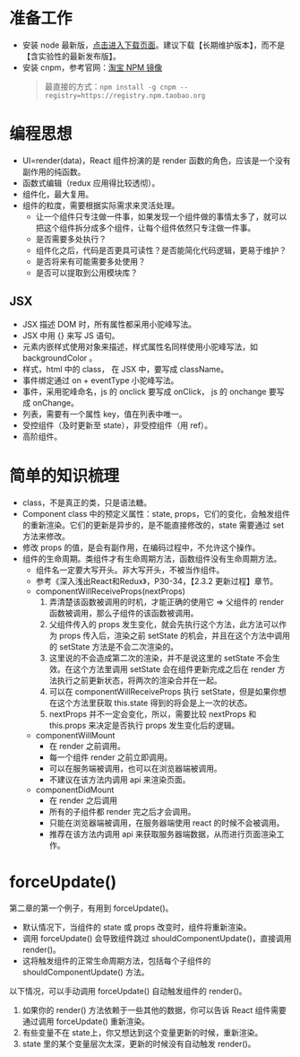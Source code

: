 # 准备工作
* 安装 node 最新版，[点击进入下载页面](https://nodejs.org/zh-cn/)。建议下载【长期维护版本】，而不是【含实验性的最新发布版】。
* 安装 cnpm，参考官网：[淘宝 NPM 镜像](https://npm.taobao.org/)
    > 最直接的方式：`npm install -g cnpm --registry=https://registry.npm.taobao.org`
    
# 编程思想
* UI=render(data)，React 组件扮演的是 render 函数的角色，应该是一个没有副作用的纯函数。
* 函数式编辑（redux 应用得比较透彻）。
* 组件化，最大复用。
* 组件的粒度，需要根据实际需求来灵活处理。
    * 让一个组件只专注做一件事，如果发现一个组件做的事情太多了，就可以把这个组件拆分成多个组件，让每个组件依然只专注做一件事。
    * 是否需要多处执行？
    * 组件化之后，代码是否更具可读性？是否能简化代码逻辑，更易于维护？
    * 是否将来有可能需要多处使用？
    * 是否可以提取到公用模块库？

## JSX
* JSX 描述 DOM 时，所有属性都采用小驼峰写法。
* JSX 中用 {} 来写 JS 语句。
* 元素内嵌样式使用对象来描述，样式属性名同样使用小驼峰写法，如 backgroundColor 。
* 样式，html 中的 class， 在 JSX 中，要写成 className。
* 事件绑定通过 on + eventType 小驼峰写法。
* 事件，采用驼峰命名，js 的 onclick 要写成 onClick， js 的 onchange 要写成 onChange。
* 列表，需要有一个属性 key，值在列表中唯一。
* 受控组件（及时更新至 state），非受控组件（用 ref）。
* 高阶组件。

# 简单的知识梳理
* class，不是真正的类，只是语法糖。
* Component class 中的预定义属性：state, props，它们的变化，会触发组件的重新渲染。它们的更新是异步的，是不能直接修改的，state 需要通过 set 方法来修改。
* 修改 props 的值，是会有副作用，在编码过程中，不允许这个操作。
* 组件的生命周期。类组件才有生命周期方法，函数组件没有生命周期方法。
    * 组件名一定要大写开头。非大写开头，不被当作组件。
    * 参考《深入浅出React和Redux》，P30-34，【2.3.2 更新过程】章节。
    * componentWillReceiveProps(nextProps)
        1. 弄清楚该函数被调用的时机，才能正确的使用它 => 父组件的 render 函数被调用，那么子组件的该函数被调用。
        1. 父组件传入的 props 发生变化，就会先执行这个方法，此方法可以作为 props 传入后，渲染之前 setState 的机会，并且在这个方法中调用的 setState 方法是不会二次渲染的。
        1. 这里说的不会造成第二次的渲染，并不是说这里的 setState 不会生效。在这个方法里调用 setState 会在组件更新完成之后在 render 方法执行之前更新状态，将两次的渲染合并在一起。
        1. 可以在 componentWillReceiveProps 执行 setState，但是如果你想在这个方法里获取 this.state 得到的将会是上一次的状态。
        1. nextProps 并不一定会变化，所以，需要比较 nextProps 和 this.props 来决定是否执行 props 发生变化后的逻辑。
    * componentWillMount
        * 在 render 之前调用。
        * 每一个组件 render 之前立即调用。
        * 可以在服务端被调用，也可以在浏览器端被调用。
        * 不建议在该方法内调用 api 来渲染页面。
    * componentDidMount
        * 在 render 之后调用
        * 所有的子组件都 render 完之后才会调用。
        * 只能在浏览器端被调用，在服务器端使用 react 的时候不会被调用。
        * 推荐在该方法内调用 api 来获取服务器端数据，从而进行页面渲染工作。
        
# forceUpdate()
第二章的第一个例子，有用到 forceUpdate()。
* 默认情况下，当组件的 state 或 props 改变时，组件将重新渲染。
* 调用 forceUpdate() 会导致组件跳过 shouldComponentUpdate()，直接调用 render()。
* 这将触发组件的正常生命周期方法，包括每个子组件的 shouldComponentUpdate() 方法。

以下情况，可以手动调用 forceUpdate() 自动触发组件的 render()。
1. 如果你的 render() 方法依赖于一些其他的数据，你可以告诉 React 组件需要通过调用 forceUpdate() 重新渲染。
1. 有些变量不在 state上，你又想达到这个变量更新的时候，重新渲染。
1. state 里的某个变量层次太深，更新的时候没有自动触发 render()。
